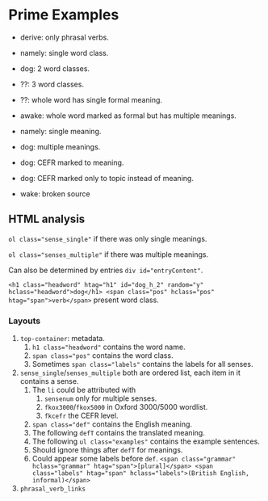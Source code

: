 # Prime Examples

* derive: only phrasal verbs.
* namely: single word class.
* dog: 2 word classes.
* ??: 3 word classes.
* ??: whole word has single formal meaning.
* awake: whole word marked as formal but has multiple meanings.
* namely: single meaning.
* dog: multiple meanings.
* dog: CEFR marked to meaning.
* dog: CEFR marked only to topic instead of meaning.

* wake: broken source

## HTML analysis

`ol class="sense_single"` if there was only single meanings.

`ol class="senses_multiple"` if there was multiple meanings.

Can also be determined by entries `div id="entryContent"`.

`<h1 class="headword" htag="h1" id="dog_h_2" random="y" hclass="headword">dog</h1> <span class="pos" hclass="pos" htag="span">verb</span>` present word class.

### Layouts

1. `top-container`: metadata.
   1.  `h1 class="headword"` contains the word name.
   2.  `span class="pos"` contains the word class.
   3.  Sometimes `span class="labels"` contains the labels for all senses.
2. `sense_single`/`senses_multiple` both are ordered list, each item in it contains a sense.
   1. The `li` could be attributed with
      1. `sensenum` only for multiple senses.
      2. `fkox3000`/`fkox5000` in Oxford 3000/5000 wordlist.
      3. `fkcefr` the CEFR level.
   2. `span class="def"` contains the English meaning.
   3. The following `defT` contains the translated meaning.
   4. The following `ul class="examples"` contains the example sentences.
   5. Should ignore things after `defT` for meanings.
   6. Could appear some labels before `def`. `<span class="grammar" hclass="grammar" htag="span">[plural]</span> <span class="labels" htag="span" hclass="labels">(British English, informal)</span>`
3. `phrasal_verb_links`
